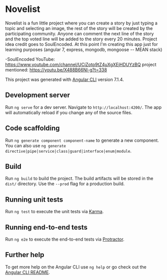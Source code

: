 # Novelist

Novelist is a fun little project where you can create a story by just typing a topic and selecting an image, the rest of the story will be created by the participating community. Anyone can comment the next line of the story and the top voted line will be added to the story every 20 minutes. Project idea credit goes to SoulEncoded. At this point I'm creating this app just for learning purposes (angular 7, express, mongodb, mongoose -- MEAN stack)

-SoulEncoded YouTube: https://www.youtube.com/channel/UCiZotp9tZ4uXgXEjHDUYzBQ
project mentioned: https://youtu.be/X488B66Nl-g?t=338

This project was generated with [Angular CLI](https://github.com/angular/angular-cli) version 7.1.4.

## Development server

Run `ng serve` for a dev server. Navigate to `http://localhost:4200/`. The app will automatically reload if you change any of the source files.

## Code scaffolding

Run `ng generate component component-name` to generate a new component. You can also use `ng generate directive|pipe|service|class|guard|interface|enum|module`.

## Build

Run `ng build` to build the project. The build artifacts will be stored in the `dist/` directory. Use the `--prod` flag for a production build.

## Running unit tests

Run `ng test` to execute the unit tests via [Karma](https://karma-runner.github.io).

## Running end-to-end tests

Run `ng e2e` to execute the end-to-end tests via [Protractor](http://www.protractortest.org/).

## Further help

To get more help on the Angular CLI use `ng help` or go check out the [Angular CLI README](https://github.com/angular/angular-cli/blob/master/README.md).
